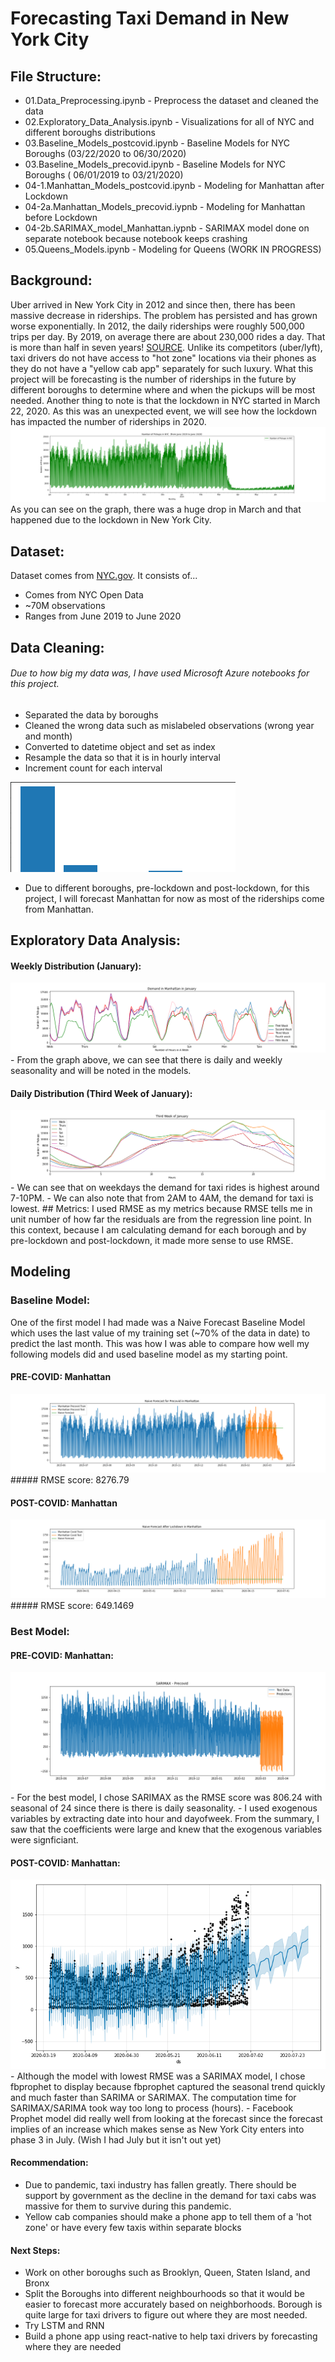 # Forecasting Taxi Demand in New York City

## File Structure:
- 01.Data_Preprocessing.ipynb - Preprocess the dataset and cleaned the data
- 02.Exploratory_Data_Analysis.ipynb - Visualizations for all of NYC and different boroughs distributions
- 03.Baseline_Models_postcovid.ipynb - Baseline Models for NYC Boroughs (03/22/2020 to 06/30/2020)
- 03.Baseline_Models_precovid.ipynb  - Baseline Models for NYC Boroughs ( 06/01/2019 to 03/21/2020)
- 04-1.Manhattan_Models_postcovid.ipynb - Modeling for Manhattan after Lockdown 
- 04-2a.Manhattan_Models_precovid.iypnb - Modeling for Manhattan before Lockdown
- 04-2b.SARIMAX_model_Manhattan.iypnb - SARIMAX model done on separate notebook because notebook keeps crashing
- 05.Queens_Models.ipynb - Modeling for Queens (WORK IN PROGRESS)

## Background:
Uber arrived in New York City in 2012 and since then, there has been massive decrease in riderships. The problem has persisted and has grown worse exponentially. In 2012, the daily riderships were roughly 500,000 trips per day. By 2019, on average there are about 230,000 rides a day. That is more than half in seven years! [SOURCE](https://www.nydailynews.com/new-york/ny-medallion-foreclosures-taxi-bailout-plan-uber-lyft-20200130-s2mjkhjubzgptdxasoxddwdote-story.html "news source"). Unlike its competitors (uber/lyft), taxi drivers do not have access to "hot zone" locations via their phones as they do not have a "yellow cab app" separately for such luxury. What this project will be forecasting is the number of riderships in the future by different boroughs to determine where and when the pickups will be most needed. Another thing to note is that the lockdown in NYC started in March 22, 2020. As this was an unexpected event, we will see how the lockdown has impacted the number of riderships in 2020. 
<img src="./images/nyc_distribution.png">
As you can see on the graph, there was a huge drop in March and that happened due to the lockdown in New York City.

## Dataset:
Dataset comes from [NYC.gov](https://www1.nyc.gov/site/tlc/about/tlc-trip-record-data.page "Taxi Dataset in NYC [nyc.gov]").
It consists of...
- Comes from NYC Open Data
- ~70M observations
- Ranges from June 2019 to June 2020

## Data Cleaning:
###### Due to how big my data was, I have used Microsoft Azure notebooks for this project. 
- Separated the data by boroughs
- Cleaned the wrong data such as mislabeled observations (wrong year and month)
- Converted to datetime object and set as index
- Resample the data so that it is in hourly interval
- Increment count for each interval

<img alt="boroughs dist" src="./images/distribution_boroughs_bar.png" >


- Due to different boroughs, pre-lockdown and post-lockdown, for this project, I will forecast Manhattan for now as most of the riderships come from Manhattan. 

## Exploratory Data Analysis: 
#### Weekly Distribution (January):
<img alt="boroughs dist" src="./images/weekly_distribution.png">
- From the graph above, we can see that there is daily and weekly seasonality and will be noted in the models.

#### Daily Distribution (Third Week of January):

<img alt="boroughs dist" src="./images/january_daily.png" >
- We can see that on weekdays the demand for taxi rides is highest around 7-10PM.   
- We can also note that from 2AM to 4AM, the demand for taxi is lowest. 
## Metrics:
I used RMSE as my metrics because RMSE tells me in unit number of how far the residuals are from the regression line point. In this context, because I am calculating demand for each borough and by pre-lockdown and post-lockdown, it made more sense to use RMSE. 

## Modeling
### Baseline Model:
One of the first model I had made was a Naive Forecast Baseline Model which uses the last value of my training set (~70% of the data in date) to predict the last month. This was how I was able to compare how well my following models did and used baseline model as my starting point.

#### PRE-COVID: Manhattan 
<img alt="naive_precod" src="./images/naive_precovid.png">
##### RMSE score: 8276.79



#### POST-COVID: Manhattan
<img alt="naive_covid" src="./images/naive_covid.png">
##### RMSE score: 649.1469


### Best Model:
#### PRE-COVID: Manhattan: 
<img alt="sarimax_precovid" src="./images/sarimax_best.png">
- For the best model, I chose SARIMAX as the RMSE score was 806.24 with seasonal of 24 since there is there is daily seasonality.  
- I used exogenous variables by extracting date into hour and dayofweek. From the summary, I saw that the coefficients were large and knew that the exogenous variables were signficiant. 

#### POST-COVID: Manhattan: 
<img alt="fb_prophet" src="./images/fb_prophet_post.png">
- Although the model with lowest RMSE was a SARIMAX model, I chose fbprophet to display because fbprophet captured the seasonal trend quickly and much faster than SARIMA or SARIMAX. The computation time for SARIMAX/SARIMA took way too long to process (hours). 
- Facebook Prophet model did really well from looking at the forecast since the forecast implies of an increase which makes sense as New York City enters into phase 3 in July. (Wish I had July but it isn't out yet)

#### Recommendation:
- Due to pandemic, taxi industry has fallen greatly. There should be support by government as the decline in the demand for taxi cabs was massive for them to survive during this pandemic. 
- Yellow cab companies should make a phone app to tell them of a 'hot zone' or have every few taxis within separate blocks


#### Next Steps:
- Work on other boroughs such as Brooklyn, Queen, Staten Island, and Bronx
- Split the Boroughs into different neighbourhoods so that it would be easier to forecast more accurately based on neighborhoods. Borough is quite large for taxi drivers to figure out where they are most needed.
- Try LSTM and RNN
- Build a phone app using react-native to help taxi drivers by forecasting where they are needed


